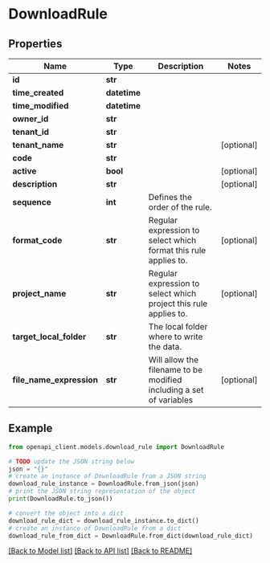 # DownloadRule


## Properties

Name | Type | Description | Notes
------------ | ------------- | ------------- | -------------
**id** | **str** |  | 
**time_created** | **datetime** |  | 
**time_modified** | **datetime** |  | 
**owner_id** | **str** |  | 
**tenant_id** | **str** |  | 
**tenant_name** | **str** |  | [optional] 
**code** | **str** |  | 
**active** | **bool** |  | [optional] 
**description** | **str** |  | [optional] 
**sequence** | **int** | Defines the order of the rule. | 
**format_code** | **str** | Regular expression to select which format this rule applies to. | [optional] 
**project_name** | **str** | Regular expression to select which project this rule applies to. | [optional] 
**target_local_folder** | **str** | The local folder where to write the data. | 
**file_name_expression** | **str** | Will allow the filename to be modified including a set of variables | [optional] 

## Example

```python
from openapi_client.models.download_rule import DownloadRule

# TODO update the JSON string below
json = "{}"
# create an instance of DownloadRule from a JSON string
download_rule_instance = DownloadRule.from_json(json)
# print the JSON string representation of the object
print(DownloadRule.to_json())

# convert the object into a dict
download_rule_dict = download_rule_instance.to_dict()
# create an instance of DownloadRule from a dict
download_rule_from_dict = DownloadRule.from_dict(download_rule_dict)
```
[[Back to Model list]](../README.md#documentation-for-models) [[Back to API list]](../README.md#documentation-for-api-endpoints) [[Back to README]](../README.md)


